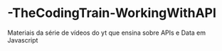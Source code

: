 # -TheCodingTrain-WorkingWithAPI
Materiais da série de vídeos do yt que ensina sobre APIs e Data em Javascript

